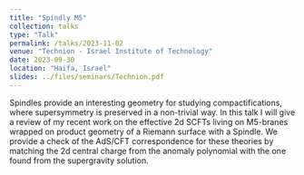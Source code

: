 ```yaml
---
title: "Spindly M5"
collection: talks
type: "Talk"
permalink: /talks/2023-11-02
venue: "Technion - Israel Institute of Technology"
date: 2023-09-30
location: "Haifa, Israel"
slides: ../files/seminars/Technion.pdf
---
```


Spindles provide an interesting geometry for studying compactifications, where supersymmetry is preserved in a non-trivial way. In this talk I will give a review of my recent work on the effective 2d SCFTs living on M5-branes wrapped on product geometry of a Riemann surface with a Spindle. We provide a check of the AdS/CFT correspondence for these theories by matching the 2d central charge from the anomaly polynomial with the one found from the supergravity solution.